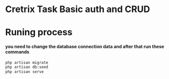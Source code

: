 # Cretrix Task Basic auth and CRUD

# Runing process

#### you need to change the database connection data and after that run these commands

```bash
php artisan migrate  
php artisan db:seed 
php artisan serve 
```

